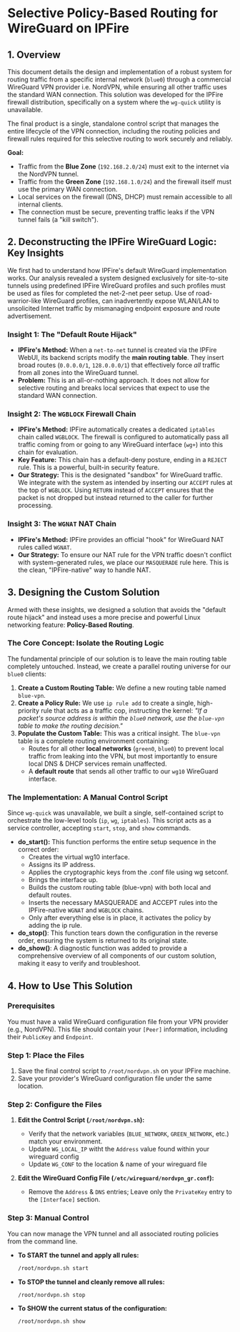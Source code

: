 # Selective Policy-Based Routing for WireGuard on IPFire

## 1. Overview

This document details the design and implementation of a robust system for routing traffic from a specific internal network (`blue0`) through a commercial WireGuard VPN provider i.e. NordVPN, while ensuring all other traffic uses the standard WAN connection. This solution was developed for the IPFire firewall distribution, specifically on a system where the `wg-quick` utility is unavailable.

The final product is a single, standalone control script that manages the entire lifecycle of the VPN connection, including the routing policies and firewall rules required for this selective routing to work securely and reliably.

**Goal:**
-   Traffic from the **Blue Zone** (`192.168.2.0/24`) must exit to the internet via the NordVPN tunnel.
-   Traffic from the **Green Zone** (`192.168.1.0/24`) and the firewall itself must use the primary WAN connection.
-   Local services on the firewall (DNS, DHCP) must remain accessible to all internal clients.
-   The connection must be secure, preventing traffic leaks if the VPN tunnel fails (a "kill switch").

## 2. Deconstructing the IPFire WireGuard Logic: Key Insights

We first had to understand how IPFire's default WireGuard implementation works. Our analysis revealed a system designed exclusively for site-to-site tunnels using predefined IPFire WireGuard profiles and such profiles must be used as files for completed the net-2-net peer setup. Use of road-warrior-like WireGuard profiles, can inadvertently expose WLAN/LAN to unsolicited Internet traffic by mismanaging endpoint exposure and route advertisement.

### Insight 1: The "Default Route Hijack"

-   **IPFire's Method:** When a `net-to-net` tunnel is created via the IPFire WebUI, its backend scripts modify the **main routing table**. They insert broad routes (`0.0.0.0/1`, `128.0.0.0/1`) that effectively force *all* traffic from all zones into the WireGuard tunnel.
-   **Problem:** This is an all-or-nothing approach. It does not allow for selective routing and breaks local services that expect to use the standard WAN connection.

### Insight 2: The `WGBLOCK` Firewall Chain

-   **IPFire's Method:** IPFire automatically creates a dedicated `iptables` chain called `WGBLOCK`. The firewall is configured to automatically pass all traffic coming from or going to any WireGuard interface (`wg+`) into this chain for evaluation.
-   **Key Feature:** This chain has a default-deny posture, ending in a `REJECT` rule. This is a powerful, built-in security feature.
-   **Our Strategy:** This is the designated "sandbox" for WireGuard traffic. We integrate with the system as intended by inserting our `ACCEPT` rules at the top of `WGBLOCK`. Using `RETURN` instead of `ACCEPT` ensures that the packet is not dropped but instead returned to the caller for further processing.

### Insight 3: The `WGNAT` NAT Chain

-   **IPFire's Method:** IPFire provides an official "hook" for WireGuard NAT rules called `WGNAT`.
-   **Our Strategy:** To ensure our NAT rule for the VPN traffic doesn't conflict with system-generated rules, we place our `MASQUERADE` rule here. This is the clean, "IPFire-native" way to handle NAT.

## 3. Designing the Custom Solution

Armed with these insights, we designed a solution that avoids the "default route hijack" and instead uses a more precise and powerful Linux networking feature: **Policy-Based Routing**.

### The Core Concept: Isolate the Routing Logic

The fundamental principle of our solution is to leave the main routing table completely untouched. Instead, we create a parallel routing universe for our `blue0` clients:

1.  **Create a Custom Routing Table:** We define a new routing table named `blue-vpn`.
2.  **Create a Policy Rule:** We use `ip rule add` to create a single, high-priority rule that acts as a traffic cop, instructing the kernel: *"If a packet's source address is within the `blue0` network, use the `blue-vpn` table to make the routing decision."*
3.  **Populate the Custom Table:** This was a critical insight. The `blue-vpn` table is a complete routing environment containing:
    -   Routes for all other **local networks** (`green0`, `blue0`) to prevent local traffic from leaking into the VPN, but most importantly to ensure local DNS & DHCP services remain unaffected.
    -   A **default route** that sends all other traffic to our `wg10` WireGuard interface.

### The Implementation: A Manual Control Script

Since `wg-quick` was unavailable, we built a single, self-contained script to orchestrate the low-level tools (`ip`, `wg`, `iptables`). This script acts as a service controller, accepting `start`, `stop`, and `show` commands.

* **do_start():** This function performs the entire setup sequence in the correct order:
    -   Creates the virtual wg10 interface.
    -   Assigns its IP address.
    -   Applies the cryptographic keys from the .conf file using wg setconf.
    -   Brings the interface up.
    -   Builds the custom routing table (blue-vpn) with both local and default routes.
    -   Inserts the necessary MASQUERADE and ACCEPT rules into the IPFire-native `WGNAT` and `WGBLOCK` chains.
    -   Only after everything else is in place, it activates the policy by adding the ip rule.
* **do_stop()**: This function tears down the configuration in the reverse order, ensuring the system is returned to its original state.
* **do_show()**: A diagnostic function was added to provide a comprehensive overview of all components of our custom solution, making it easy to verify and troubleshoot.


## 4. How to Use This Solution

### Prerequisites

You must have a valid WireGuard configuration file from your VPN provider (e.g., NordVPN). This file should contain your `[Peer]` information, including their `PublicKey` and `Endpoint`.

### Step 1: Place the Files

1.  Save the final control script to `/root/nordvpn.sh` on your IPFire machine.
2.  Save your provider's WireGuard configuration file under the same location.

### Step 2: Configure the Files

1.  **Edit the Control Script (`/root/nordvpn.sh`):**
    -   Verify that the network variables (`BLUE_NETWORK`, `GREEN_NETWORK`, etc.) match your environment.
    -   Update `WG_LOCAL_IP` witht the `Address` value found within your wireguard config
    -   Update `WG_CONF` to the location & name of your wireguard file

2.  **Edit the WireGuard Config File (`/etc/wireguard/nordvpn_gr.conf`):**
    -   Remove the `Address` & `DNS` entries; Leave only the `PrivateKey` entry to the `[Interface]` section.

### Step 3: Manual Control

You can now manage the VPN tunnel and all associated routing policies from the command line.

-   **To START the tunnel and apply all rules:**
    ```bash
    /root/nordvpn.sh start
    ```

-   **To STOP the tunnel and cleanly remove all rules:**
    ```bash
    /root/nordvpn.sh stop
    ```

-   **To SHOW the current status of the configuration:**
    ```bash
    /root/nordvpn.sh show
    ```
